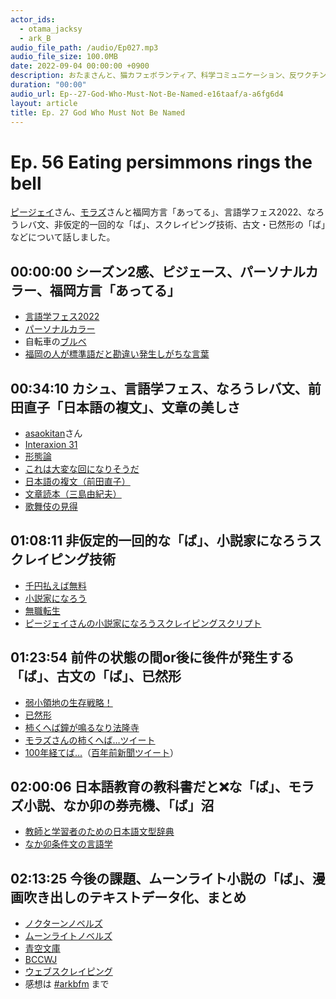 ```yaml
---
actor_ids:
  - otama_jacksy
  - ark_B
audio_file_path: /audio/Ep027.mp3
audio_file_size: 100.0MB
date: 2022-09-04 00:00:00 +0900
description: おたまさんと、猫カフェボランティア、科学コミュニケーション、反ワクチン監視、ドラえもん、絶滅動物は蘇らせるべきか、ミッドサマー、保護猫のススメなどについて話しました。
duration: "00:00"
audio_url: Ep--27-God-Who-Must-Not-Be-Named-e16taaf/a-a6fg6d4
layout: article
title: Ep. 27 God Who Must Not Be Named
---
```


# Ep. 56 Eating persimmons rings the bell

[ピージェイ](https://twitter.com/xiPJ)さん、[モラズ](https://twitter.com/morazumorazu)さんと福岡方言「あってる」、言語学フェス2022、なろうレバ文、非仮定的一回的な「ば」、スクレイピング技術、古文・已然形の「ば」などについて話しました。

## 00:00:00 シーズン2感、ピジェース、パーソナルカラー、福岡方言「あってる」

* [言語学フェス2022](https://sites.google.com/view/lingfes2022/)
* [パーソナルカラー](https://www.p-color.jp/about/)
* 自転車の[ブルベ](https://www.audax-japan.org/brevet/about_brevet/)
* [福岡の人が標準語だと勘違い発生しがちな言葉](https://fukuoka-touch.net/hakataben)

## 00:34:10 カシュ、言語学フェス、なろうレバ文、前田直子「日本語の複文」、文章の美しさ

* [asaokitan](https://twitter.com/asaokitan)さん
* [Interaxion 31](https://interaxion-podcast.github.io/31)
* [形態論](https://ja.wikipedia.org/wiki/%E5%BD%A2%E6%85%8B%E8%AB%96)
* [これは大変な回になりそうだ](https://twitter.com/xiPJ/status/1501874953267806212?s=20&t=leTalWvZ0fT4te3MgUfM2A)
* [日本語の複文（前田直子）](https://amzn.to/3JtboyV)
* [文章読本（三島由紀夫）](https://amzn.to/3tr675z)
* [歌舞伎の見得](https://www2.ntj.jac.go.jp/unesco/kabuki/jp/production/performance5.html)

## 01:08:11 非仮定的一回的な「ば」、小説家になろうスクレイピング技術

* [千円払えば無料](https://twitter.com/ark_B/status/1460595726912688132)
* [小説家になろう](https://syosetu.com/)
* [無職転生](https://ncode.syosetu.com/n9669bk/)
* [ピージェイさんの小説家になろうスクレイピングスクリプト](https://github.com/piijey/2101_narou)

## 01:23:54 前件の状態の間or後に後件が発生する「ば」、古文の「ば」、已然形

* [弱小領地の生存戦略！](https://ncode.syosetu.com/n9624gu/)
* [已然形](https://ja.wikipedia.org/wiki/%E5%B7%B2%E7%84%B6%E5%BD%A2)
* [柿くへば鐘が鳴るなり法隆寺](https://ja.wikipedia.org/wiki/%E6%9F%BF%E3%81%8F%E3%81%B8%E3%81%B0%E9%90%98%E3%81%8C%E9%B3%B4%E3%82%8B%E3%81%AA%E3%82%8A%E6%B3%95%E9%9A%86%E5%AF%BA)
* [モラズさんの柿くへば…ツイート](https://twitter.com/morazumorazu/status/1502603761902309376?s=20&t=ibCjC7E7banyQjJwDJDBJQ)
* [100年経てば…](https://twitter.com/morazumorazu/status/1501885103655755778?s=20&t=YVPjhDvQByk4QpQ_Mi3YSw)（[百年前新聞ツイート](https://twitter.com/100nen_/status/1501883314721931270?s=20&t=YVPjhDvQByk4QpQ_Mi3YSw)）

## 02:00:06 日本語教育の教科書だと❌な「ば」、モラズ小説、なか卯の券売機、「ば」沼

* [教師と学習者のための日本語文型辞典](https://amzn.to/3ucqdzt)
* [なか卯条件文の言語学](http://academia318.blogspot.com/2021/09/blog-post.html)

## 02:13:25 今後の課題、ムーンライト小説の「ば」、漫画吹き出しのテキストデータ化、まとめ

* [ノクターンノベルズ](https://nl.syosetu.com/redirect/ageauth/?url=https%3A%2F%2Fnoc.syosetu.com%2Ftop%2Ftop%2F&hash=1a96b5237afa724bef265b4f98dd107f2445ef8b)
* [ムーンライトノベルズ](https://nl.syosetu.com/redirect/ageauth/?url=https%3A%2F%2Fmnlt.syosetu.com%2Ftop%2Ftop%2F&hash=a6d6b84e8006d71eb24c6f6e81fd2dad3a81121d)
* [青空文庫](https://www.aozora.gr.jp/)
* [BCCWJ](https://ccd.ninjal.ac.jp/bccwj/)
* [ウェブスクレイピング](https://ja.wikipedia.org/wiki/%E3%82%A6%E3%82%A7%E3%83%96%E3%82%B9%E3%82%AF%E3%83%AC%E3%82%A4%E3%83%94%E3%83%B3%E3%82%B0)
* 感想は [#arkbfm](https://twitter.com/hashtag/arkbfm) まで